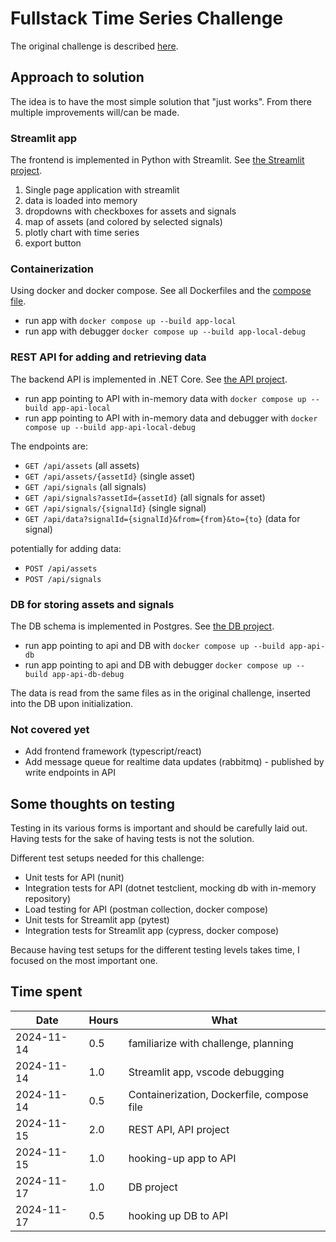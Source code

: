 # Fullstack Time Series Challenge

The original challenge is described [here](./challenge/README.md).

## Approach to solution
The idea is to have the most simple solution that "just works".
From there multiple improvements will/can be made.

### Streamlit app
The frontend is implemented in Python with Streamlit. See [the Streamlit project](./src/streamlit).

1. Single page application with streamlit
2. data is loaded into memory
3. dropdowns with checkboxes for assets and signals
4. map of assets (and colored by selected signals)
5. plotly chart with time series
6. export button

### Containerization
Using docker and docker compose. See all Dockerfiles and the [compose file](./compose.yaml).

- run app with `docker compose up --build app-local`
- run app with debugger `docker compose up --build app-local-debug`

### REST API for adding and retrieving data
The backend API is implemented in .NET Core. See [the API project](./src/api).

- run app pointing to API with in-memory data with `docker compose up --build app-api-local`
- run app pointing to API with in-memory data and debugger with `docker compose up --build app-api-local-debug`

The endpoints are:
- `GET /api/assets` (all assets)
- `GET /api/assets/{assetId}` (single asset)
- `GET /api/signals` (all signals)
- `GET /api/signals?assetId={assetId}` (all signals for asset)
- `GET /api/signals/{signalId}` (single signal)
- `GET /api/data?signalId={signalId}&from={from}&to={to}` (data for signal)

potentially for adding data:
- `POST /api/assets`
- `POST /api/signals`

### DB for storing assets and signals
The DB schema is implemented in Postgres. See [the DB project](./src/db).

- run app pointing to api and DB with `docker compose up --build app-api-db`
- run app pointing to api and DB with debugger `docker compose up --build app-api-db-debug`

The data is read from the same files as in the original challenge, inserted into the DB upon initialization.

### Not covered yet
- Add frontend framework (typescript/react)
- Add message queue for realtime data updates (rabbitmq) - published by write endpoints in API

## Some thoughts on testing
Testing in its various forms is important and should be carefully laid out. Having tests for the sake of having tests is not the solution.

Different test setups needed for this challenge:
- Unit tests for API (nunit)
- Integration tests for API (dotnet testclient, mocking db with in-memory repository)
- Load testing for API (postman collection, docker compose)
- Unit tests for Streamlit app (pytest)
- Integration tests for Streamlit app (cypress, docker compose)

Because having test setups for the different testing levels takes time, I focused on the most important one.


## Time spent

| Date       | Hours | What |
|------------|-------|------|
| 2024-11-14 | 0.5 | familiarize with challenge, planning |
| 2024-11-14 | 1.0 | Streamlit app, vscode debugging |
| 2024-11-14 | 0.5 | Containerization, Dockerfile, compose file |
| 2024-11-15 | 2.0 | REST API, API project |
| 2024-11-15 | 1.0 | hooking-up app to API |
| 2024-11-17 | 1.0 | DB project |
| 2024-11-17 | 0.5 | hooking up DB to API |
